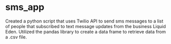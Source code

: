 # sms_app
Created a python script that uses Twilio API to send sms messages 
to a list of people that subscribed to text message updates from 
the business Liquid Eden. Utilized the pandas library 
to create a data frame to retrieve data from a .csv file.
